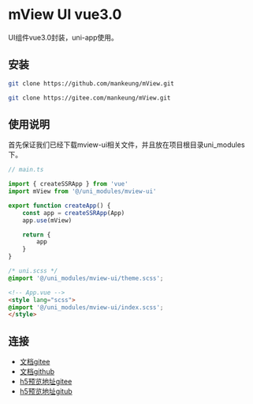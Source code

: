 # mView UI vue3.0

UI组件vue3.0封装，uni-app使用。

## 安装

```sh
git clone https://github.com/mankeung/mView.git

git clone https://gitee.com/mankeung/mView.git
```

## 使用说明

首先保证我们已经下载mview-ui相关文件，并且放在项目根目录uni_modules下。

```ts
// main.ts

import { createSSRApp } from 'vue'
import mView from '@/uni_modules/mview-ui'

export function createApp() {
    const app = createSSRApp(App)
    app.use(mView)

    return {
        app
    }
}
```

```scss
/* uni.scss */
@import '@/uni_modules/mview-ui/theme.scss';
```

```html
<!-- App.vue -->
<style lang="scss">
@import '@/uni_modules/mview-ui/index.scss';
</style>
```

## 连接

- [文档gitee](https://mankeung.gitee.io/mview-ui/)
- [文档github](https://mankeung.github.io/mview-ui)
- [h5预览地址gitee](https://mankeung.gitee.io/mview-ui/h5)
- [h5预览地址gitub](https://mankeung.github.io/mview-ui/h5)
